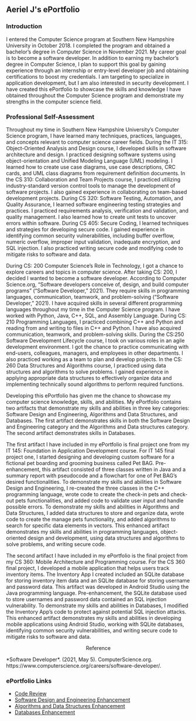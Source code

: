 ## Aeriel J's ePortfolio


### Introduction
I entered the Computer Science program at Southern New Hampshire University in October 2018. I completed the program and obtained a bachelor’s degree in Computer Science in November 2021. My career goal is to become a software developer. In addition to earning my bachelor’s degree in Computer Science, I plan to support this goal by gaining experience through an internship or entry-level developer job and obtaining certifications to boost my credentials. I am targeting to specialize in application development, but I am also interested in security development. I have created this ePortfolio to showcase the skills and knowledge I have obtained throughout the Computer Science program and demonstrate my strengths in the computer science field.

### Professional Self-Assessment
Throughout my time in Southern New Hampshire University’s Computer Science program, I have learned many techniques, practices, languages, and concepts relevant to computer science career fields. During the IT 315: Object-Oriented Analysis and Design course, I developed skills in software architecture and design. I practiced designing software systems using object-orientation and Unified Modeling Language (UML) modeling. I learned how to create use case diagrams, use case descriptions, CRC cards, and UML class diagrams from requirement definition documents. In the CS 310: Collaboration and Team Projects course, I practiced utilizing industry-standard version control tools to manage the development of software projects. I also gained experience in collaborating on team-based development projects. During CS 320: Software Testing, Automation, and Quality Assurance, I learned software engineering testing strategies and practices. I practiced requirements analysis, verification and validation, and quality management. I also learned how to create unit tests to uncover errors within software. During CS 405: Secure Coding, I learned techniques and strategies for developing secure code. I gained experience in identifying common security vulnerabilities, including buffer overflow, numeric overflow, improper input validation, inadequate encryption, and SQL injection. I also practiced writing secure code and modifying code to mitigate risks to software and data. 

During CS: 200 Computer Science’s Role in Technology, I got a chance to explore careers and topics in computer science. After taking CS: 200, I decided I wanted to become a software developer. According to Computer Science.org, “Software developers conceive of, design, and build computer programs” (“Software Developer,” 2021). They require skills in programming languages, communication, teamwork, and problem-solving (“Software Developer,” 2021). I have acquired skills in several different programming languages throughout my time in the Computer Science program. I have worked with Python, Java, C++, SQL, and Assembly Language. During CS: 210 Programming Languages, I practiced combining C++ and Python and reading from and writing to files in C++ and Python. I have also acquired communication, teamwork, and problem-solving skills. During the CS:250 Software Development Lifecycle course, I took on various roles in an agile development environment. I got the chance to practice communicating with end-users, colleagues, managers, and employees in other departments. I also practiced working as a team to plan and develop projects. In the CS: 260 Data Structures and Algorithms course, I practiced using data structures and algorithms to solve problems. I gained experience in applying appropriate data structures to effectively organize data and implementing technically sound algorithms to perform required functions.

Developing this ePortfolio has given me the chance to showcase my computer science knowledge, skills, and abilities. My ePortfolio contains two artifacts that demonstrate my skills and abilities in three key categories: Software Design and Engineering, Algorithms and Data Structures, and Databases. The first artifact demonstrates skills in both the Software Design and Engineering category and the Algorithms and Data structures category. The second artifact demonstrates skills in Databases. 

The first artifact I have included in my ePortfolio is final project one from my IT 145: Foundation in Application Development course. For IT 145 final project one, I started designing and developing custom software for a fictional pet boarding and grooming business called Pet BAG. Pre-enhancement, this artifact consisted of three classes written in Java and a summary report with pseudocode and a flowchart for one of Pet BAG’s desired functionalities. To demonstrate my skills and abilities in Software Design and Engineering, I re-created the three classes in the C++ programming language, wrote code to create the check-in pets and check-out pets functionalities, and added code to validate user input and handle possible errors. To demonstrate my skills and abilities in Algorithms and Data Structures, I added data structures to store and organize data, wrote code to create the manage pets functionality, and added algorithms to search for specific data elements in vectors. This enhanced artifact demonstrates my skills and abilities in programming languages, object-oriented design and development, using data structures and algorithms to solve problems, and writing secure code. 

The second artifact I have included in my ePortfolio is the final project from my CS 360: Mobile Architecture and Programming course. For the CS 360 final project, I developed a mobile application that helps users track inventory items. The Inventory App I created included an SQLite database for storing inventory item data and an SQLite database for storing username and password data. This artifact was developed in Android Studio using the Java programming language. Pre-enhancement, the SQLite database used to store usernames and password data contained an SQL injection vulnerability. To demonstrate my skills and abilities in Databases, I modified the Inventory App’s code to protect against potential SQL injection attacks. This enhanced artifact demonstrates my skills and abilities in developing mobile applications using Android Studio, working with SQLite databases, identifying common security vulnerabilities, and writing secure code to mitigate risks to software and data.

<p align="center">
  Reference
 </p>
 *Software Developer*. (2021, May 5). ComputerScience.org. https://www.computerscience.org/careers/software-developer/.

### ePortfolio Links
- [Code Review](https://aerielj.github.io/CodeReview.html)
- [Software Design and Engineering Enhancement](https://aerielj.github.io/SoftwareDesignAndEngineering.html)
- [Algorithms and Data Structures Enhancement](https://aerielj.github.io/AlgorithmsAndDataStructures.html)
- [Databases Enhancement](https://aerielj.github.io/DatabasesEnhancement.html)

